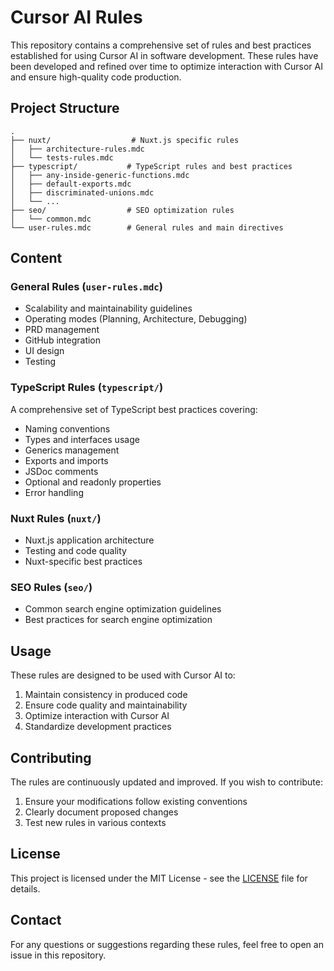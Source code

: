 # Cursor AI Rules

This repository contains a comprehensive set of rules and best practices established for using Cursor AI in software development. These rules have been developed and refined over time to optimize interaction with Cursor AI and ensure high-quality code production.

## Project Structure

```
.
├── nuxt/                  # Nuxt.js specific rules
│   ├── architecture-rules.mdc
│   └── tests-rules.mdc
├── typescript/           # TypeScript rules and best practices
│   ├── any-inside-generic-functions.mdc
│   ├── default-exports.mdc
│   ├── discriminated-unions.mdc
│   └── ...
├── seo/                  # SEO optimization rules
│   └── common.mdc
└── user-rules.mdc        # General rules and main directives
```

## Content

### General Rules (`user-rules.mdc`)
- Scalability and maintainability guidelines
- Operating modes (Planning, Architecture, Debugging)
- PRD management
- GitHub integration
- UI design
- Testing

### TypeScript Rules (`typescript/`)
A comprehensive set of TypeScript best practices covering:
- Naming conventions
- Types and interfaces usage
- Generics management
- Exports and imports
- JSDoc comments
- Optional and readonly properties
- Error handling

### Nuxt Rules (`nuxt/`)
- Nuxt.js application architecture
- Testing and code quality
- Nuxt-specific best practices

### SEO Rules (`seo/`)
- Common search engine optimization guidelines
- Best practices for search engine optimization

## Usage

These rules are designed to be used with Cursor AI to:
1. Maintain consistency in produced code
2. Ensure code quality and maintainability
3. Optimize interaction with Cursor AI
4. Standardize development practices

## Contributing

The rules are continuously updated and improved. If you wish to contribute:
1. Ensure your modifications follow existing conventions
2. Clearly document proposed changes
3. Test new rules in various contexts

## License

This project is licensed under the MIT License - see the [LICENSE](LICENSE) file for details.

## Contact

For any questions or suggestions regarding these rules, feel free to open an issue in this repository. 
